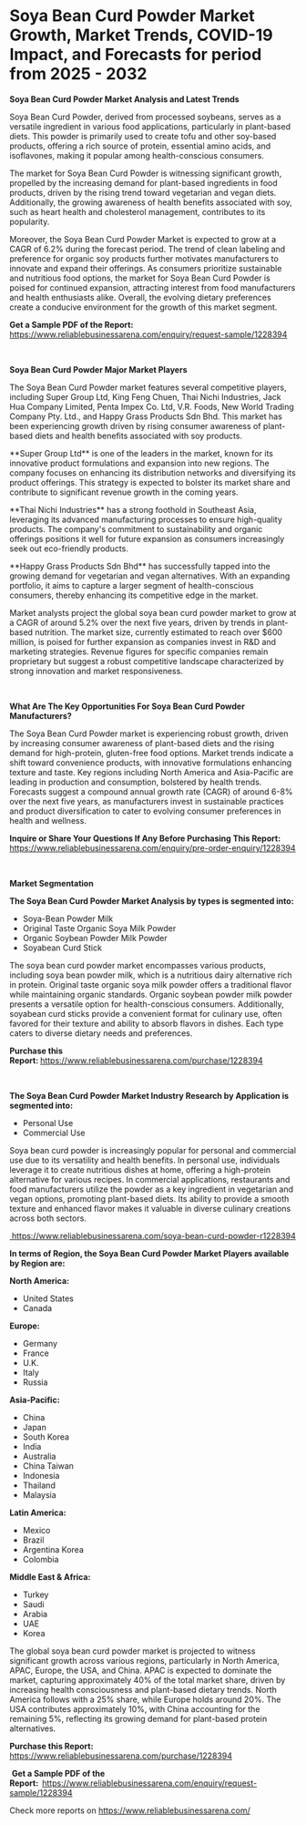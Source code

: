 <p><h1>Soya Bean Curd Powder Market Growth, Market Trends, COVID-19 Impact, and Forecasts for period from 2025 - 2032</h1></p><p><strong>Soya Bean Curd Powder Market Analysis and Latest Trends</strong></p>
<p><p>Soya Bean Curd Powder, derived from processed soybeans, serves as a versatile ingredient in various food applications, particularly in plant-based diets. This powder is primarily used to create tofu and other soy-based products, offering a rich source of protein, essential amino acids, and isoflavones, making it popular among health-conscious consumers.</p><p>The market for Soya Bean Curd Powder is witnessing significant growth, propelled by the increasing demand for plant-based ingredients in food products, driven by the rising trend toward vegetarian and vegan diets. Additionally, the growing awareness of health benefits associated with soy, such as heart health and cholesterol management, contributes to its popularity.</p><p>Moreover, the Soya Bean Curd Powder Market is expected to grow at a CAGR of 6.2% during the forecast period. The trend of clean labeling and preference for organic soy products further motivates manufacturers to innovate and expand their offerings. As consumers prioritize sustainable and nutritious food options, the market for Soya Bean Curd Powder is poised for continued expansion, attracting interest from food manufacturers and health enthusiasts alike. Overall, the evolving dietary preferences create a conducive environment for the growth of this market segment.</p></p>
<p><strong>Get a Sample PDF of the Report:&nbsp;</strong> <a href="https://www.reliablebusinessarena.com/enquiry/request-sample/1228394?utm_campaign=1932&utm_medium=2&utm_source=Github&utm_content=ia&utm_term=15022025&utm_id=soya-bean-curd-powder">https://www.reliablebusinessarena.com/enquiry/request-sample/1228394</a></p>
<p>&nbsp;</p>
<p><strong>Soya Bean Curd Powder Major Market Players</strong></p>
<p><p>The Soya Bean Curd Powder market features several competitive players, including Super Group Ltd, King Feng Chuen, Thai Nichi Industries, Jack Hua Company Limited, Penta Impex Co. Ltd, V.R. Foods, New World Trading Company Pty. Ltd., and Happy Grass Products Sdn Bhd. This market has been experiencing growth driven by rising consumer awareness of plant-based diets and health benefits associated with soy products.</p><p>**Super Group Ltd** is one of the leaders in the market, known for its innovative product formulations and expansion into new regions. The company focuses on enhancing its distribution networks and diversifying its product offerings. This strategy is expected to bolster its market share and contribute to significant revenue growth in the coming years.</p><p>**Thai Nichi Industries** has a strong foothold in Southeast Asia, leveraging its advanced manufacturing processes to ensure high-quality products. The company's commitment to sustainability and organic offerings positions it well for future expansion as consumers increasingly seek out eco-friendly products.</p><p>**Happy Grass Products Sdn Bhd** has successfully tapped into the growing demand for vegetarian and vegan alternatives. With an expanding portfolio, it aims to capture a larger segment of health-conscious consumers, thereby enhancing its competitive edge in the market.</p><p>Market analysts project the global soya bean curd powder market to grow at a CAGR of around 5.2% over the next five years, driven by trends in plant-based nutrition. The market size, currently estimated to reach over $600 million, is poised for further expansion as companies invest in R&D and marketing strategies. Revenue figures for specific companies remain proprietary but suggest a robust competitive landscape characterized by strong innovation and market responsiveness.</p></p>
<p>&nbsp;</p>
<p><strong>What Are The Key Opportunities For Soya Bean Curd Powder Manufacturers?</strong></p>
<p><p>The Soya Bean Curd Powder market is experiencing robust growth, driven by increasing consumer awareness of plant-based diets and the rising demand for high-protein, gluten-free food options. Market trends indicate a shift toward convenience products, with innovative formulations enhancing texture and taste. Key regions including North America and Asia-Pacific are leading in production and consumption, bolstered by health trends. Forecasts suggest a compound annual growth rate (CAGR) of around 6-8% over the next five years, as manufacturers invest in sustainable practices and product diversification to cater to evolving consumer preferences in health and wellness.</p></p>
<p><strong>Inquire or Share Your Questions If Any Before Purchasing This Report:</strong> <a href="https://www.reliablebusinessarena.com/enquiry/pre-order-enquiry/1228394?utm_campaign=1932&utm_medium=2&utm_source=Github&utm_content=ia&utm_term=15022025&utm_id=soya-bean-curd-powder">https://www.reliablebusinessarena.com/enquiry/pre-order-enquiry/1228394</a></p>
<p>&nbsp;</p>
<p><strong>Market Segmentation</strong></p>
<p><strong>The Soya Bean Curd Powder Market Analysis by types is segmented into:</strong></p>
<p><ul><li>Soya-Bean Powder Milk</li><li>Original Taste Organic Soya Milk Powder</li><li>Organic Soybean Powder Milk Powder</li><li>Soyabean Curd Stick</li></ul></p>
<p><p>The soya bean curd powder market encompasses various products, including soya bean powder milk, which is a nutritious dairy alternative rich in protein. Original taste organic soya milk powder offers a traditional flavor while maintaining organic standards. Organic soybean powder milk powder presents a versatile option for health-conscious consumers. Additionally, soyabean curd sticks provide a convenient format for culinary use, often favored for their texture and ability to absorb flavors in dishes. Each type caters to diverse dietary needs and preferences.</p></p>
<p><strong>Purchase this Report:&nbsp;</strong><a href="https://www.reliablebusinessarena.com/purchase/1228394?utm_campaign=1932&utm_medium=2&utm_source=Github&utm_content=ia&utm_term=15022025&utm_id=soya-bean-curd-powder">https://www.reliablebusinessarena.com/purchase/1228394</a></p>
<p>&nbsp;</p>
<p><strong>The Soya Bean Curd Powder Market Industry Research by Application is segmented into:</strong></p>
<p><ul><li>Personal Use</li><li>Commercial Use</li></ul></p>
<p><p>Soya bean curd powder is increasingly popular for personal and commercial use due to its versatility and health benefits. In personal use, individuals leverage it to create nutritious dishes at home, offering a high-protein alternative for various recipes. In commercial applications, restaurants and food manufacturers utilize the powder as a key ingredient in vegetarian and vegan options, promoting plant-based diets. Its ability to provide a smooth texture and enhanced flavor makes it valuable in diverse culinary creations across both sectors.</p></p>
<p><a href="https://www.reliablebusinessarena.com/soya-bean-curd-powder-r1228394?utm_campaign=1932&utm_medium=2&utm_source=Github&utm_content=ia&utm_term=15022025&utm_id=soya-bean-curd-powder">&nbsp;https://www.reliablebusinessarena.com/soya-bean-curd-powder-r1228394</a></p>
<p><strong>In terms of Region, the Soya Bean Curd Powder Market Players available by Region are:</strong></p>
<p>
    <p> <strong> North America: </strong>
        <ul>
            <li>United States</li>
            <li>Canada</li>
        </ul>
        </p> 
    <p> <strong> Europe: </strong>
        <ul>
            <li>Germany</li>
            <li>France</li>
            <li>U.K.</li>
            <li>Italy</li>
            <li>Russia</li>
        </ul>
        </p> 
    <p> <strong> Asia-Pacific: </strong>
        <ul>
            <li>China</li>
            <li>Japan</li>
            <li>South Korea</li>
            <li>India</li>
            <li>Australia</li>
            <li>China Taiwan</li>
            <li>Indonesia</li>
            <li>Thailand</li>
            <li>Malaysia</li>
        </ul>
        </p> 
    <p> <strong> Latin America: </strong>
        <ul>
            <li>Mexico</li>
            <li>Brazil</li>
            <li>Argentina Korea</li>
            <li>Colombia</li>
        </ul>
        </p> 
    <p> <strong> Middle East & Africa: </strong>
        <ul>
            <li>Turkey</li>
            <li>Saudi</li>
            <li>Arabia</li>
            <li>UAE</li>
            <li>Korea</li>
        </ul>
    </p>
    </p>
<p><p>The global soya bean curd powder market is projected to witness significant growth across various regions, particularly in North America, APAC, Europe, the USA, and China. APAC is expected to dominate the market, capturing approximately 40% of the total market share, driven by increasing health consciousness and plant-based dietary trends. North America follows with a 25% share, while Europe holds around 20%. The USA contributes approximately 10%, with China accounting for the remaining 5%, reflecting its growing demand for plant-based protein alternatives.</p></p>
<p><strong>Purchase this Report: </strong><a href="https://www.reliablebusinessarena.com/purchase/1228394?utm_campaign=1932&utm_medium=2&utm_source=Github&utm_content=ia&utm_term=15022025&utm_id=soya-bean-curd-powder">https://www.reliablebusinessarena.com/purchase/1228394</a></p>
<p>&nbsp;<strong>Get a Sample PDF of the Report:&nbsp;&nbsp;</strong><a href="https://www.reliablebusinessarena.com/enquiry/request-sample/1228394?utm_campaign=1932&utm_medium=2&utm_source=Github&utm_content=ia&utm_term=15022025&utm_id=soya-bean-curd-powder">https://www.reliablebusinessarena.com/enquiry/request-sample/1228394</a></p>
<p><strong></strong></p>
<p>Check more reports on <a href="https://www.reliablebusinessarena.com/?utm_campaign=1932&utm_medium=2&utm_source=Github&utm_content=ia&utm_term=15022025&utm_id=soya-bean-curd-powder">https://www.reliablebusinessarena.com/</a></p>